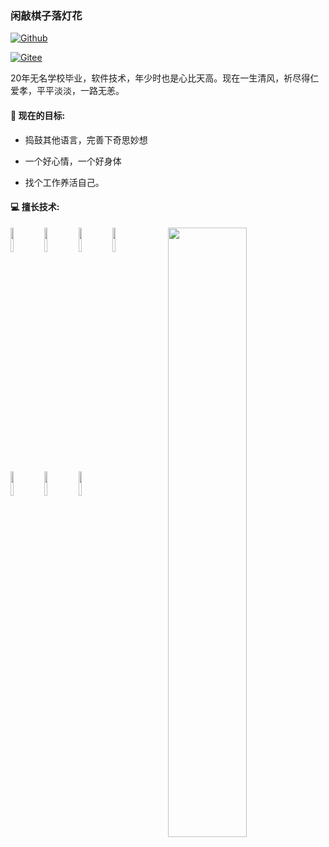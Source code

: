 ### 闲敲棋子落灯花

 

[![Github](https://img.shields.io/badge/-Github-000?style=flat&logo=Github&logoColor=white)](https://github.com/plumsun)

[![Gitee](https://img.shields.io/badge/-Gitee-c14438?style=flat&logo=Gitee&logoColor=white)](https://gitee.com/Plumsun)

20年无名学校毕业，软件技术，年少时也是心比天高。现在一生清风，祈尽得仁爱孝，平平淡淡，一路无恙。



#### **🌱 现在的目标:** 

- 捣鼓其他语言，完善下奇思妙想

- 一个好心情，一个好身体

- 找个工作养活自己。



#### **:computer:** **擅长技术:** 

<p>

 <img width="50%" align="right" src="https://github-readme-stats.vercel.app/api?username=plumsun&show_icons=true&hide_border=true" />
<code><img width="10%" src="https://www.vectorlogo.zone/logos/java/java-ar21.svg"></code>
<code><img width="10%" src="https://www.vectorlogo.zone/logos/mysql/mysql-ar21.svg"></code>
<code><img width="10%" src="https://www.vectorlogo.zone/logos/redis/redis-ar21.svg"></code>
<code><img width="10%" src="https://www.vectorlogo.zone/logos/springio/springio-ar21.svg"></code>
<br/>
<code><img width="10%" src="https://www.vectorlogo.zone/logos/apache/apache-ar21.svg"></code>
<code><img width="10%" src="https://www.vectorlogo.zone/logos/gradle/gradle-ar21.svg"></code>
<code><img width="10%" src="https://www.vectorlogo.zone/logos/git-scm/git-scm-ar21.svg"></code>
</p>
